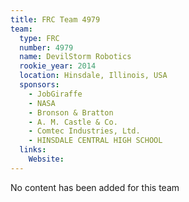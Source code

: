 ```yaml
---
title: FRC Team 4979
team:
  type: FRC
  number: 4979
  name: DevilStorm Robotics
  rookie_year: 2014
  location: Hinsdale, Illinois, USA
  sponsors:
    - JobGiraffe
    - NASA
    - Bronson & Bratton
    - A. M. Castle & Co.
    - Comtec Industries, Ltd.
    - HINSDALE CENTRAL HIGH SCHOOL
  links:
    Website: 
---
```

No content has been added for this team